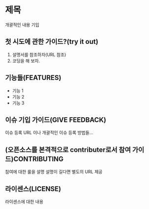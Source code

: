 제목
========================
개괄적인 내용 기입

첫 시도에 관한 가이드?(try it out)
----------
1. 설명서를 참조하자(URL 참조)
2. 코딩을 해 보자.

기능들(FEATURES)
--------
* 기능 1
* 기능 2
* 기능 3

이슈 기입 가이드(GIVE FEEDBACK)
-------------
이슈 등록 URL 이나 개괄적인 이슈 등록 방법들...

(오픈소스를 본격적으로 contributer로서 참여 가이드)CONTRIBUTING
-------------
참여에 대한 룰을 설명
설명이 길다면 별도의 URL 제공

라이센스(LICENSE)
-------
라이센스에 대한 내용

